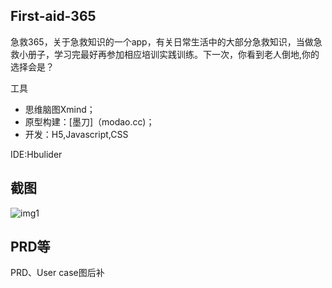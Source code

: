 
## First-aid-365

急救365，关于急救知识的一个app，有关日常生活中的大部分急救知识，当做急救小册子，学习完最好再参加相应培训实践训练。下一次，你看到老人倒地,你的选择会是？

工具

* 思维脑图Xmind；
* 原型构建：[墨刀]（modao.cc)；
* 开发：H5,Javascript,CSS

IDE:Hbulider

## 截图

![img1](http://7xsx6z.com1.z0.glb.clouddn.com/S60331-205349.jpg)

## PRD等

PRD、User case图后补
